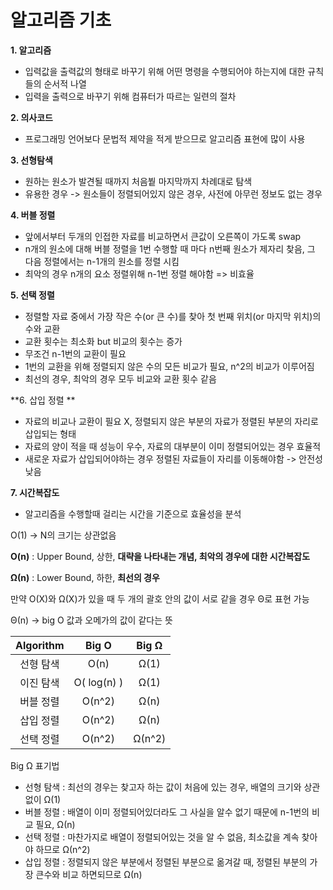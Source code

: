 # 알고리즘 기초

**1. 알고리즘**

- 입력값을 출력값의 형태로 바꾸기 위해 어떤 명령을 수행되어야 하는지에 대한 규칙들의 순서적 나열
- 입력을 출력으로 바꾸기 위해 컴퓨터가 따르는 일련의 절차




**2. 의사코드** 

- 프로그래밍 언어보다 문법적 제약을 적게 받으므로 알고리즘 표현에 많이 사용




**3. 선형탐색**

- 원하는 원소가 발견될 때까지 처음붵 마지막까지 차례대로 탐색
- 유용한 경우 -> 원소들이 정렬되어있지 않은 경우, 사전에 아무런 정보도 없는 경우




**4. 버블 정렬**

- 앞에서부터 두개의 인접한 자료를 비교하면서 큰값이 오른쪽이 가도록 swap
- n개의 원소에 대해 버블 정렬을 1번 수행할 때 마다 n번째 원소가 제자리 찾음, 그 다음 정렬에서는 n-1개의 원소를 정렬 시킴
- 최악의 경우 n개의 요소 정렬위해 n-1번 정렬 해야함 => 비효율




**5. 선택 정렬**

- 정렬할 자료 중에서 가장 작은 수(or 큰 수)를 찾아 첫 번째 위치(or 마지막 위치)의 수와 교환
- 교환 횟수는 최소화 but 비교의 횟수는 증가
- 무조건 n-1번의 교환이 필요
- 1번의 교환을 위해 정렬되지 않은 수의 모든 비교가 필요,  n^2의 비교가 이루어짐 
- 최선의 경우, 최악의 경우 모두 비교와 교환 횟수 같음





**6. 삽입 정렬 **

- 자료의 비교나 교환이 필요 X,  정렬되지 않은 부분의 자료가 정렬된 부분의 자리로 삽입되는 형태 
- 자료의 양이 적을 때 성능이 우수, 자료의 대부분이 이미 정렬되어있는 경우 효율적 
- 새로운 자료가 삽입되어야하는 경우 정렬된 자료들이 자리를 이동해야함 -> 안전성 낮음



**7. 시간복잡도**

- 알고리즘을 수행할때 걸리는 시간을 기준으로 효율성을 분석

O(1) -> N의 크기는 상관없음

**O(n)** : Upper Bound, 상한, **대략을 나타내는 개념, 최악의 경우에 대한 시간복잡도**

**Ω(n)** : Lower Bound, 하한, **최선의 경우**



만약 O(X)와 Ω(X)가 있을 때 두 개의 괄호 안의 값이 서로 같을 경우 Θ로 표현 가능

Θ(n)  -> big O 값과 오메가의 값이 같다는 뜻

| Algorithm |    Big O    | Big Ω  |
| :-------: | :---------: | :----: |
| 선형 탐색 |    O(n)     |  Ω(1)  |
| 이진 탐색 | O( log(n) ) |  Ω(1)  |
| 버블 정렬 |   O(n^2)    |  Ω(n)  |
| 삽입 정렬 |   O(n^2)    |  Ω(n)  |
| 선택 정렬 |   O(n^2)    | Ω(n^2) |

Big Ω 표기법 

- 선형 탐색 : 최선의 경우는 찾고자 하는 값이 처음에 있는 경우, 배열의 크기와 상관없이 Ω(1)
- 버블 정렬 :  배열이 이미 정렬되어있더라도 그 사실을 알수 없기 때문에 n-1번의 비교 필요, Ω(n)
- 선택 정렬 : 마찬가지로 배열이 정렬되어있는 것을 알 수 없음, 최소값을 계속 찾아야 하므로 Ω(n^2)
- 삽입 정렬 : 정렬되지 않은 부분에서 정렬된 부분으로 옮겨갈 때, 정렬된 부분의 가장 큰수와 비교 하면되므로 Ω(n)